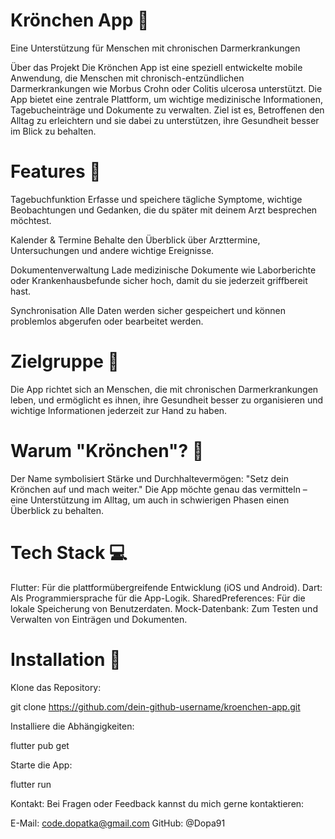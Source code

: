# Krönchen App 🌟

Eine Unterstützung für Menschen mit chronischen Darmerkrankungen

Über das Projekt
Die Krönchen App ist eine speziell entwickelte mobile Anwendung, die Menschen mit chronisch-entzündlichen Darmerkrankungen wie Morbus Crohn oder Colitis ulcerosa unterstützt. Die App bietet eine zentrale Plattform, um wichtige medizinische Informationen, Tagebucheinträge und Dokumente zu verwalten. Ziel ist es, Betroffenen den Alltag zu erleichtern und sie dabei zu unterstützen, ihre Gesundheit besser im Blick zu behalten.

# Features 📱
Tagebuchfunktion
Erfasse und speichere tägliche Symptome, wichtige Beobachtungen und Gedanken, die du später mit deinem Arzt besprechen möchtest.

Kalender & Termine
Behalte den Überblick über Arzttermine, Untersuchungen und andere wichtige Ereignisse.

Dokumentenverwaltung
Lade medizinische Dokumente wie Laborberichte oder Krankenhausbefunde sicher hoch, damit du sie jederzeit griffbereit hast.

Synchronisation
Alle Daten werden sicher gespeichert und können problemlos abgerufen oder bearbeitet werden.

# Zielgruppe 🎯
Die App richtet sich an Menschen, die mit chronischen Darmerkrankungen leben, und ermöglicht es ihnen, ihre Gesundheit besser zu organisieren und wichtige Informationen jederzeit zur Hand zu haben.

# Warum "Krönchen"? 👑
Der Name symbolisiert Stärke und Durchhaltevermögen: "Setz dein Krönchen auf und mach weiter." Die App möchte genau das vermitteln – eine Unterstützung im Alltag, um auch in schwierigen Phasen einen Überblick zu behalten.

# Tech Stack 💻
Flutter: Für die plattformübergreifende Entwicklung (iOS und Android).
Dart: Als Programmiersprache für die App-Logik.
SharedPreferences: Für die lokale Speicherung von Benutzerdaten.
Mock-Datenbank: Zum Testen und Verwalten von Einträgen und Dokumenten.
# Installation 🚀
Klone das Repository:

git clone https://github.com/dein-github-username/kroenchen-app.git

Installiere die Abhängigkeiten:

flutter pub get

Starte die App:

flutter run

Kontakt:
Bei Fragen oder Feedback kannst du mich gerne kontaktieren:

E-Mail: code.dopatka@gmail.com
GitHub: @Dopa91
